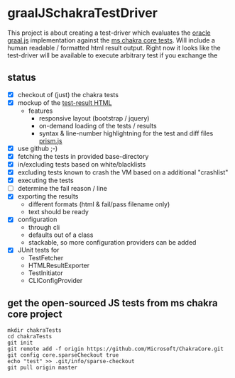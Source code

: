 # graalJSchakraTestDriver
This project is about creating a test-driver which evaluates the [oracle graal.js](http://www.oracle.com/technetwork/oracle-labs/program-languages/overview/index.html) implementation against the [ms chakra core tests](https://github.com/Microsoft/ChakraCore).
Will include a human readable / formatted html result output.
Right now it looks like the test-driver will be available to execute arbitrary test if you exchange the 

## status
- [x] checkout of (just) the chakra tests
- [x] mockup of the [test-result HTML](https://rawgit.com/dmnk/graalJSchakraTestDriver/master/data/resultExample.html)
  - features
    - responsive layout (bootstrap / jquery)
    - on-demand loading of the tests / results
    - syntax & line-number highlightning for the test and diff files [prism.js](http://prismjs.com/download.html)
- [x] use github ;-)
- [x] fetching the tests in provided base-directory
- [x] in/excluding tests based on white/blacklists
- [x] excluding tests known to crash the VM based on a additional "crashlist"
- [x] executing the tests
- [ ] determine the fail reason / line
- [x] exporting the results
  - different formats (html & fail/pass filename only)
  - text should be ready
 - [x] configuration
  	- through cli
  	- defaults out of a class
  	- stackable, so more configuration providers can be added 
- [x] JUnit tests for
	- TestFetcher
	- HTMLResultExporter
	- TestInitiator
	- CLIConfigProvider
  
## get the open-sourced JS tests from ms chakra core project
```
mkdir chakraTests
cd chakraTests
git init
git remote add -f origin https://github.com/Microsoft/ChakraCore.git
git config core.sparseCheckout true
echo "test" >> .git/info/sparse-checkout
git pull origin master
```

